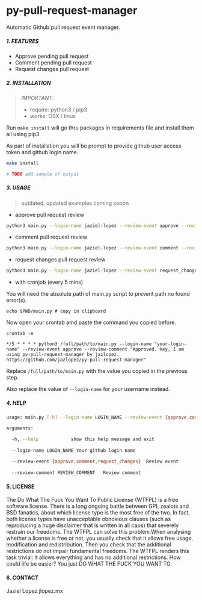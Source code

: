 # py-pull-request-manager

Automatic Github&acute;pull request event manager.

##### 1. FEATURES

- Approve pending pull request
- Comment pending pull request
- Request changes pull request

##### 2. INSTALLATION
    
> *IMPORTANT*:
> * require: python3 / pip3  
> * works: OSX / linux

Run `make install` will go thru packages in requirements file and install them all using pip3

As part of installation you will be prompt to provide github user access token and github login name.

```bash
make install

# TODO add sample of output
```

#####  3. USAGE

> outdated, updated examples coming sooon

* approve pull request review

```bash
python3 main.py --login-name jaziel-lopez --review-event approve --review-comment "Approved."
```


* comment pull request review

```bash
python3 main.py --login-name jaziel-lopez --review-event comment --review-comment "I am a Pull Request Review Comment."
```

* request changes pull request review

```bash
python3 main.py --login-name jaziel-lopez --review-event request_changes --review-comment "Fix it."
```

* with cronjob (every 5 mins)

You will need the absolute path of main.py script to prevent path no found error(s).


```
echo $PWD/main.py # copy in clipboard
```

Now open your crontab amd paste the command you copied before.

```
crontab -e

*/5 * * * * python3 /full/path/to/main.py --login-name "your-login-name" --review-event approve --review-comment "Approved. Hey, I am using py-pull-request-manager by jazlopez. https://github.com/jazlopez/py-pull-request-manager"
```

Replace `/full/path/to/main.py` with the value you copied in the previous step. 

Also replace the value of `--login-name` for your username instead.

##### 4. HELP


```bash
usage: main.py [-h] --login-name LOGIN_NAME --review-event {approve,comment,request_changes} --review-comment REVIEW_COMMENT

arguments:

  -h, --help            show this help message and exit
  
  --login-name LOGIN_NAME Your github login name
  
  --review-event {approve,comment,request_changes}  Review event
  
  --review-comment REVIEW_COMMENT   Review comment
```

#### 5. LICENSE 

The Do What The Fuck You Want To Public License (WTFPL) is a free software license. There is a long ongoing battle between GPL zealots and BSD fanatics, about which license type is the most free of the two. In fact, both license types have unacceptable obnoxious clauses (such as reproducing a huge disclaimer that is written in all caps) that severely restrain our freedoms. The WTFPL can solve this problem.When analysing whether a license is free or not, you usually check that it allows free usage, modification and redistribution. Then you check that the additional restrictions do not impair fundamental freedoms. The WTFPL renders this task trivial: it allows everything and has no additional restrictions. How could life be easier? You just DO WHAT THE FUCK YOU WANT TO.

#### 6. CONTACT

Jaziel Lopez jlopez.mx
